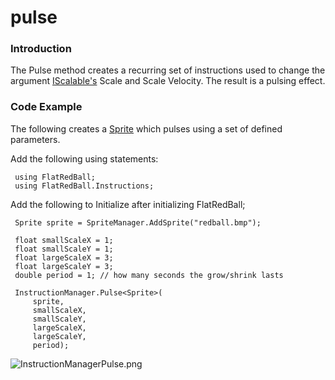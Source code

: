 # pulse

### Introduction

The Pulse method creates a recurring set of instructions used to change the argument [IScalable's](../../../../../frb/docs/index.php) Scale and Scale Velocity. The result is a pulsing effect.

### Code Example

The following creates a [Sprite](../../../../../frb/docs/index.php) which pulses using a set of defined parameters.

Add the following using statements:

```
 using FlatRedBall;
 using FlatRedBall.Instructions;
```

Add the following to Initialize after initializing FlatRedBall;

```
 Sprite sprite = SpriteManager.AddSprite("redball.bmp");

 float smallScaleX = 1;
 float smallScaleY = 1;
 float largeScaleX = 3;
 float largeScaleY = 3;
 double period = 1; // how many seconds the grow/shrink lasts

 InstructionManager.Pulse<Sprite>(
     sprite,
     smallScaleX,
     smallScaleY,
     largeScaleX,
     largeScaleY,
     period);
```

![InstructionManagerPulse.png](../../../../../media/migrated_media-InstructionManagerPulse.png)
